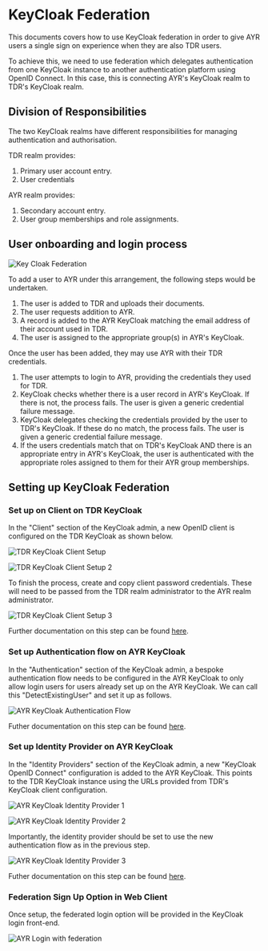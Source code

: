 # KeyCloak Federation

This documents covers how to use KeyCloak federation in order to give AYR users a single sign on experience when they are also TDR users.

To achieve this, we need to use federation which delegates authentication from one KeyCloak instance to another authentication platform using OpenID Connect. In this case, this is connecting AYR's KeyCloak realm to TDR's KeyCloak realm.

## Division of Responsibilities

The two KeyCloak realms have different responsibilities for managing authentication and authorisation.

TDR realm provides:
1. Primary user account entry.
2. User credentials

AYR realm provides:
1. Secondary account entry.
2. User group memberships and role assignments.

## User onboarding and login process

![Key Cloak Federation](images/keycloak-federation.png)

To add a user to AYR under this arrangement, the following steps would be undertaken.

1. The user is added to TDR and uploads their documents.
2. The user requests addition to AYR.
3. A record is added to the AYR KeyCloak matching the email address of their account used in TDR.
4. The user is assigned to the appropriate group(s) in AYR's KeyCloak.

Once the user has been added, they may use AYR with their TDR credentials.

1. The user attempts to login to AYR, providing the credentials they used for TDR.
2. KeyCloak checks whether there is a user record in AYR's KeyCloak. If there is not, the process fails. The user is given a generic credential failure message.
3. KeyCloak delegates checking the credentials provided by the user to TDR's KeyCloak. If these do no match, the process fails. The user is given a generic credential failure message.
4. If the users credentials match that on TDR's KeyCloak AND there is an appropriate entry in AYR's KeyCloak, the user is authenticated with the appropriate roles assigned to them for their AYR group memberships.

## Setting up KeyCloak Federation

### Set up on Client on TDR KeyCloak

In the "Client" section of the KeyCloak admin, a new OpenID client is configured on the TDR KeyCloak as shown below.

![TDR KeyCloak Client Setup](images/keycloak-fed-create-client-1.png)

![TDR KeyCloak Client Setup 2](images/keycloak-fed-create-client-2.png)

To finish the process, create and copy client password credentials. These will need to be passed from the TDR realm administrator to the AYR realm administrator.

![TDR KeyCloak Client Setup 3](images/keycloak-fed-create-client-3.png)

Further documentation on this step can be found [here](https://www.keycloak.org/docs/latest/server_admin/#_oidc_clients).

### Set up Authentication flow on AYR KeyCloak

In the "Authentication" section of the KeyCloak admin, a bespoke authentication flow needs to be configured in the AYR KeyCloak to only allow login users for users already set up on the AYR KeyCloak. We can call this "DetectExistingUser" and set it up as follows.

![AYR KeyCloak Authentication Flow](images/keycloak-fed-authentication.png)

Futher documentation on this step can be found [here](https://www.keycloak.org/docs/latest/server_admin/#_disabling_automatic_user_creation).

### Set up Identity Provider on AYR KeyCloak

In the "Identity Providers" section of the KeyCloak admin, a new "KeyCloak OpenID Connect" configuration is added to the AYR KeyCloak. This points to the TDR KeyCloak instance using the URLs provided from TDR's KeyCloak client configuration. 

![AYR KeyCloak Identity Provider 1](images/keycloak-fed-idprovide-1.png)

![AYR KeyCloak Identity Provider 2](images/keycloak-fed-idprovide-2.png)

Importantly, the identity provider should be set to use the new authentication flow as in the previous step.

![AYR KeyCloak Identity Provider 3](images/keycloak-fed-idprovide-3.png)

Futher documentation on this step can be found [here](https://www.keycloak.org/docs/latest/server_admin/#_identity_broker_oidc).

### Federation Sign Up Option in Web Client

Once setup, the federated login option will be provided in the KeyCloak login front-end.

![AYR Login with federation](images/keycloak-fed-user-login.png)

